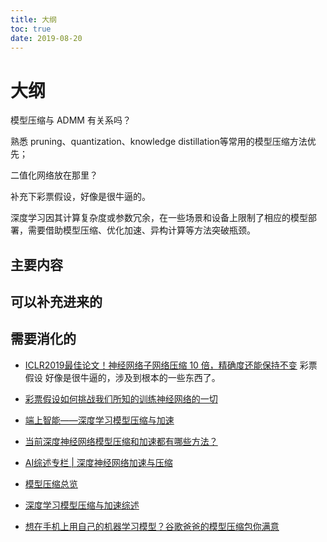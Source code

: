 ```yaml
---
title: 大纲
toc: true
date: 2019-08-20
---
```

# 大纲


模型压缩与 ADMM 有关系吗？

熟悉 pruning、quantization、knowledge distillation等常用的模型压缩方法优先；

二值化网络放在那里？

补充下彩票假设，好像是很牛逼的。


深度学习因其计算复杂度或参数冗余，在一些场景和设备上限制了相应的模型部署，需要借助模型压缩、优化加速、异构计算等方法突破瓶颈。



## 主要内容


## 可以补充进来的


## 需要消化的


- [ICLR2019最佳论文！神经网络子网络压缩 10 倍，精确度还能保持不变](https://zhuanlan.zhihu.com/p/64929909) 彩票假设 好像是很牛逼的，涉及到根本的一些东西了。
- [彩票假设如何挑战我们所知的训练神经网络的一切](https://www.infoq.cn/article/HxYdlYXYSC1O6*sRPJi8)
- [端上智能——深度学习模型压缩与加速](https://www.jianshu.com/p/c34ec77dae9e)

- [当前深度神经网络模型压缩和加速都有哪些方法？](https://www.jiqizhixin.com/articles/2018-05-22-9)
- [AI综述专栏 | 深度神经网络加速与压缩](https://zhuanlan.zhihu.com/p/50938836)
- [模型压缩总览](https://www.jianshu.com/p/e73851f32c9f)
- [深度学习模型压缩与加速综述](https://zhuanlan.zhihu.com/p/67871864)

- [想在手机上用自己的机器学习模型？谷歌爸爸的模型压缩包你满意](https://www.leiphone.com/news/201805/tlOzhASU4RaLU1aF.html)

